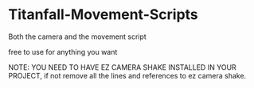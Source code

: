 # Titanfall-Movement-Scripts
Both the camera and the movement script

free to use for anything you want

NOTE: YOU NEED TO HAVE EZ CAMERA SHAKE INSTALLED IN YOUR PROJECT, if not remove all the lines and references to ez camera shake.

